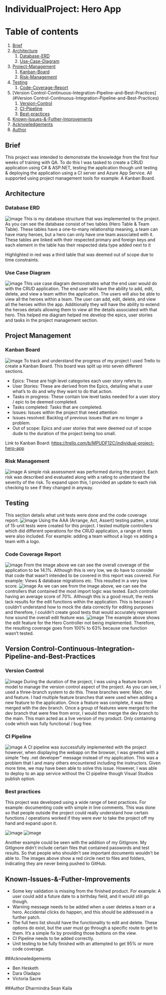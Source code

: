 # IndividualProject: Hero App

# Table of contents
1. [Brief](#Brief)
2. [Architecture](#Architecture)
    1. [Database-ERD](#Database-ERD)
    2. [Use-Case-Diagram](#Use-Case-Diagram)
3. [Project-Management](#Project-Management)
    1. [Kanban-Board](#Kanban-Board)
    2. [Risk-Management](#Risk-Management)
4. [Testing](#Testing)
    1. [Code-Coverage-Report](#Code-Coverage-Report)
5. [Version Control-Continuous-Integration-Pipeline-and-Best-Practices](#Version Control-Continuous-Integration-Pipeline-and-Best-Practices)
    1. [Version-Control](#Version-Control)
    2. [CI-Pipeline](#CI-Pipeline)
    3. [Best-practices](#Best-practices)
6. [Known-Issues-&-Futher-Improvements](#Known-Issues-&-Futher-Improvements)
7. [Acknowledgements](#Acknowledgements)
8. [Author](#Author)
   
## Brief 
This project was intended to demonstrate the knowledge from the first four weeks of training with QA. To do this I was tasked to create a CRUD application using C# & ASP.NET, testing the application though unit testing & deploying the application using a CI server and Azure App Service. All supported using project management tools for example: A Kanban Board.

## Architecture

### Database ERD
![image](https://user-images.githubusercontent.com/82107182/117579398-94c97a80-b0ea-11eb-8779-b41587489208.png)
This is my database structure that was implemented to the project. As you can see the database consist of two tables (Hero Table & Team Table). These tables have a one-to-many relationship meaning, a team can have many heroes, but a hero can only have one team associated with it. These tables are linked with their respected primary and foreign keys and each element in the table has their respected data type added next to it

Highlighted in red was a third table that was deemed out of scope due to time constraints. 

### Use Case Diagram 
![image](https://user-images.githubusercontent.com/82107182/117580073-ede6dd80-b0ed-11eb-8b72-b597fe9aa6a2.png)
This use case diagram demonstrates what the end user would do with the CRUD application. The end user will have the ability to add, edit, delete, and view a team within the application. The users will also be able to view all the heroes within a team. The user can add, edit, delete, and view all the heroes within the app. Additionally they will have the ability to extend the heroes details allowing them to view all the details associated with that hero. This helped me diagram helped me develop the epics, user stories and tasks in the project management section.

## Project Management 

### Kanban Board
![image](https://user-images.githubusercontent.com/82107182/117580875-ed504600-b0f1-11eb-9d72-7ce3dbb680e4.png)
To track and understand the progress of my project I used Trello to create a Kanban Board. This board was split up into seven different sections.

- Epics: These are high level categories each user story refers to. 
- User Stories: These are derived from the Epics, detailing what a user what’s to do and why they want to do that action. 
- Tasks in progress: These contain low level tasks needed for a user story / epic to be deemed completed. 
- Tasks completed: Tasks that are completed. 
- Issues: Issues within the project that need attention
- Issues resolved: Backlog of previous issues that are no longer a problem. 
- Out of scope: Epics and user stories that were deemed out of scope dude to the duration of the project being too small.

Link to Kanban Board: https://trello.com/b/MPUDF12C/individual-project-hero-app
### Risk Management
![image](https://user-images.githubusercontent.com/82107182/117587838-c73d9c80-b117-11eb-8264-d8f7b4bb3a0c.png)
A simple risk assessment was performed during the project. Each risk was described and evaluated along with a rating to understand the severity of the risk. To expand upon this, I provided an update to each risk checking to see if they changed in anyway.


## Testing
This section details what unit tests were done and the code coverage report. 
![image](https://user-images.githubusercontent.com/82107182/117582993-b92e5280-b0fc-11eb-9385-f087246fb099.png)
Using the AAA (Arrange, Act, Assert) testing patten, a total of 15-unit tests were created for this project. I tested multiple controllers which did different operations for the CRUD application, a range of tests were also included. For example: adding a team without a logo vs adding a team with a logo.

### Code Coverage Report
![image](https://user-images.githubusercontent.com/82107182/117583114-525d6900-b0fd-11eb-8b7c-3205b38b70f5.png)
From the image above we can see the overall coverage of the application to be 14.1%. Although this is very low, we do have to consider that code that wasn’t intended to be covered in this report was covered. For example: Views & database migrations etc. This resulted in a very low score.
![image](https://user-images.githubusercontent.com/82107182/117583262-21c9ff00-b0fe-11eb-8771-091b533ee9fd.png)
As we can see from the image above, we can see the controllers that contained the most import logic was tested. Each controller having an average score of 70%. Although this is a good result, the rests lack results for the edit functions within the application. This is because I couldn’t understand how to mock the data correctly for editing purposes and therefore, I couldn’t create good tests that would accurately represent how sound the overall edit feature was.
![image](https://user-images.githubusercontent.com/82107182/117583446-1aefbc00-b0ff-11eb-8400-940fe067c5fa.png)
The example above shows the edit feature for the Hero Controller not being implemented. Therefore, the resulting coverage goes from 100% to 63% because one function wasn’t tested.

## Version Control-Continuous-Integration-Pipeline-and-Best-Practices

### Version Control
![image](https://user-images.githubusercontent.com/82107182/117585436-504dd700-b10a-11eb-8eef-a43dd31f2c34.png)
During the duration of the project, I was using a feature branch model to manage the version control aspect of the project. As you can see, I used a three-branch system to do this. These branches were: Main, dev and feature. I had multiple feature branches that were used when adding a new feature to the application. Once a feature was complete, it was then merged with the dev branch. Once a group of features were merged to the dev branch that were free from error, I would then merge the dev branch to the main. This main acted as a live version of my product. Only containing code which was fully functional / bug free. 

### CI Pipeline 
![image](https://user-images.githubusercontent.com/82107182/117585662-7a53c900-b10b-11eb-915b-936a59761341.png)
A CI pipeline was successfully implemented with the project however, when displaying the webapp on the browser, I was greeted with a simple "hey .net developer” message instead of my application. This was a problem that I and many others encountered including the instructors. Given more time, we may have been able to solve this issue. However, I was able to deploy to an app service without the CI pipeline though Visual Studios publish option.

### Best practices
This project was developed using a wide range of best practices. For example: documenting code with simple in line comments. This was done so that people outside the project could really understand how certain functions / operations worked if they were ever to take the project off my hand and expand upon it.

![image](https://user-images.githubusercontent.com/82107182/117585933-277b1100-b10d-11eb-81da-83753a2ae739.png)
![image](https://user-images.githubusercontent.com/82107182/117585936-319d0f80-b10d-11eb-91cc-88cb61356ebd.png)

Another example could be seen with the addition of my GitIgnore. My GitIgnore didn’t include certain files that contained passwords and test results. So that people who shouldn’t see important documents wouldn’t be able to. The images above show a red circle next to files and folders, indicating they are never being pushed to GitHub. 

## Known-Issues-&-Futher-Improvements 
- Some key validation is missing from the finished product. For example: A user could add a future date to a birthday field, and it would still go though. 
- Warning message needs to be added when a user deletes a team or a hero. Accidental clicks do happen, and this should be addressed in a further patch. 
- The full hero list should have the functionality to edit and delete. These options do exist, but the user must go through a specific route to get to them. It’s a simple fix by providing those buttons on the view.
- CI Pipeline needs to be added correctly.
- Unit testing to be fully finished with an attempted to get 95% or more code coverage.

##Acknowledgements
- Ben Hesketh
- Dara Oladapo
- Victoria Sacre

##Author
Dharmindra Sean Kaila
